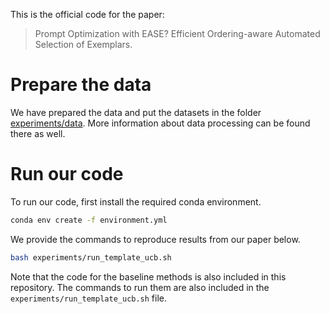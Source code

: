This is the official code for the paper: 
> Prompt Optimization with EASE? Efficient Ordering-aware Automated Selection of Exemplars.

# Prepare the data
We have prepared the data and put the datasets in the folder [experiments/data](experiments/data).
More information about data processing can be found there as well.

# Run our code
To run our code, first install the required conda environment.
```bash
conda env create -f environment.yml
```

We provide the commands to reproduce results from our paper below.
```bash
bash experiments/run_template_ucb.sh
```

Note that the code for the baseline methods is also included in this repository. The commands to run them are also included in the `experiments/run_template_ucb.sh` file.